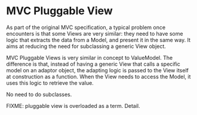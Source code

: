 MVC Pluggable View
==================

As part of the original MVC specification, a typical problem once encounters is that some
Views are very similar: they need to have some logic that extracts the data from a Model,
and present it in the same way. It aims at reducing the need for subclassing a generic View
object.

MVC Pluggable Views is very similar in concept to ValueModel. 
The difference is that, instead of having a generic View that calls a specific model
on an adaptor object, the adapting logic is passed to the View itself at construction
as a function. When the View needs to access the Model, it uses this logic to retrieve the value.

No need to do subclasses.

FIXME: pluggable view is overloaded as a term. Detail.


